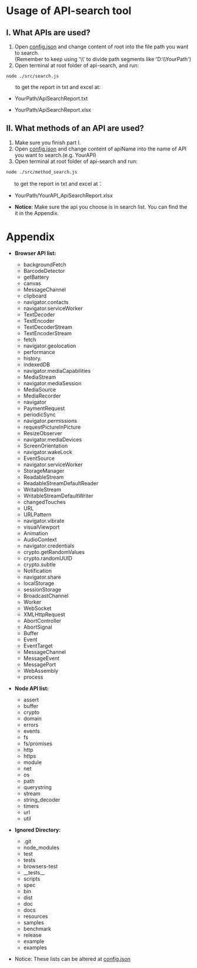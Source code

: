 # Usage of API-search tool
## I. What APIs are used?
1. Open [config.json](/config.json) and change content of root into the file path you want to search.  
(Remember to keep using '\\\\' to divide path segments like 'D:\\\\YourPath')
2. Open terminal at root folder of api-search, and run:
```
node ./src/search.js
``` 
&emsp; &ensp;to get the report in txt and excel at:

* YourPath/ApiSearchReport.txt

* YourPath/ApiSearchReport.xlsx

## II. What methods of an API are used?
1. Make sure you finish part I.
2. Open [config.json](/config.json) and change content of apiName into the name of API you want to search.(e.g. YourAPI)
3. Open terminal at root folder of api-search and run:
```
node ./src/method_search.js
```
&emsp; &nbsp;to get the report in txt and excel at： 

* YourPath/YourAPI_ApiSearchReport.xlsx

* **Notice**: Make sure the api you choose is in search list. You can find the it in the Appendix.

# Appendix
* **Browser API list:**
    * backgroundFetch
    * BarcodeDetector
    * getBattery
    * canvas
    * MessageChannel
    * clipboard
    * navigator.contacts
    * navigator.serviceWorker
    * TextDecoder
    * TextEncoder
    * TextDecoderStream
    * TextEncoderStream
    * fetch
    * navigator.geolocation
    * performance
    * history.
    * indexedDB
    * navigator.mediaCapabilities
    * MediaStream
    * navigator.mediaSession
    * MediaSource
    * MediaRecorder
    * navigator
    * PaymentRequest
    * periodicSync
    * navigator.permissions
    * requestPictureInPicture
    * ResizeObserver
    * navigator.mediaDevices
    * ScreenOrientation
    * navigator.wakeLock
    * EventSource
    * navigator.serviceWorker
    * StorageManager
    * ReadableStream
    * ReadableStreamDefaultReader
    * WritableStream
    * WritableStreamDefaultWriter
    * changedTouches
    * URL
    * URLPattern
    * navigator.vibrate
    * visualViewport
    * Animation
    * AudioContext
    * navigator.credentials
    * crypto.getRandomValues
    * crypto.randomUUID
    * crypto.subtle
    * Notification
    * navigator.share
    * localStorage
    * sessionStorage
    * BroadcastChannel
    * Worker
    * WebSocket
    * XMLHttpRequest
    * AbortController
    * AbortSignal
    * Buffer
    * Event
    * EventTarget
    * MessageChannel
    * MessageEvent
    * MessagePort
    * WebAssembly
    * process
  
* **Node API list:**
    * assert
    * buffer
    * crypto
    * domain
    * errors
    * events
    * fs
    * fs/promises
    * http
    * https
    * module
    * net
    * os
    * path
    * querystring
    * stream
    * string_decoder
    * timers
    * url
    * util
* **Ignored Directory:**
    * .git
    * node_modules
    * test
    * tests
    * browsers-test
    * \_\_tests\_\_
    * scripts
    * spec
    * bin
    * dist
    * doc
    * docs
    * resources
    * samples
    * benchmark
    * release
    * example
    * examples
* Notice: These lists can be altered at [config.json](/config.json)
